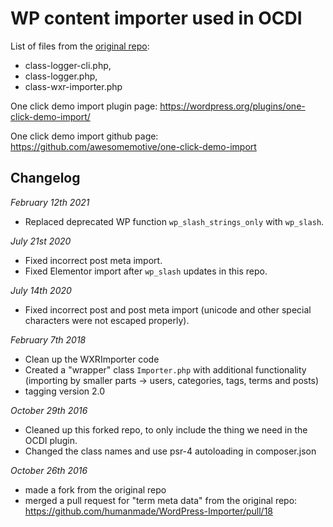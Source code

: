 # WP content importer used in OCDI

List of files from the [original repo](https://github.com/humanmade/WordPress-Importer/):

- class-logger-cli.php,
- class-logger.php,
- class-wxr-importer.php


One click demo import plugin page: https://wordpress.org/plugins/one-click-demo-import/

One click demo import github page: https://github.com/awesomemotive/one-click-demo-import

## Changelog

*February 12th 2021*
- Replaced deprecated WP function `wp_slash_strings_only` with `wp_slash`.

*July 21st 2020*
- Fixed incorrect post meta import.
- Fixed Elementor import after `wp_slash` updates in this repo.

*July 14th 2020*
- Fixed incorrect post and post meta import (unicode and other special characters were not escaped properly).

*February 7th 2018*
- Clean up the WXRImporter code
- Created a "wrapper" class `Importer.php` with additional functionality (importing by smaller parts -> users, categories, tags, terms and posts)
- tagging version 2.0

*October 29th 2016*

- Cleaned up this forked repo, to only include the thing we need in the OCDI plugin.
- Changed the class names and use psr-4 autoloading in composer.json

*October 26th 2016*

- made a fork from the original repo
- merged a pull request for "term meta data" from the original repo: https://github.com/humanmade/WordPress-Importer/pull/18
